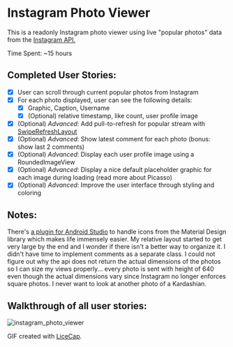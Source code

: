 # Instagram Photo Viewer

This is a readonly Instagram photo viewer using live "popular photos" data from the [Instagram API.](https://instagram.com/developer/endpoints/media/#get_media_popular)

Time Spent: ~15 hours

## Completed User Stories:

* [x] User can scroll through current popular photos from Instagram
* [x] For each photo displayed, user can see the following details:
  * [x] Graphic, Caption, Username
  * [x] (Optional) relative timestamp, like count, user profile image
* [x] (Optional) *Advanced*: Add pull-to-refresh for popular stream with [SwipeRefreshLayout](http://guides.codepath.com/android/Implementing-Pull-to-Refresh-Guide)
* [x] (Optional) *Advanced*: Show latest comment for each photo (bonus: show last 2 comments)
* [x] (Optional) *Advanced*: Display each user profile image using a RoundedImageView
* [x] (Optional) *Advanced*: Display a nice default placeholder graphic for each image during loading (read more about Picasso)
* [x] (Optional) *Advanced*: Improve the user interface through styling and coloring

## Notes:

There's [a plugin for Android Studio](https://github.com/konifar/android-material-design-icon-generator-plugin) to handle icons from the Material Design library which makes life immensely easier. My relative layout started to get very large by the end and I wonder if there isn't a better way to organize it. I didn't have time to implement comments as a separate class. I could not figure out why the api does not return the actual dimensions of the photos so I can size my views properly... every photo is sent with height of 640 even though the actual dimensions vary since Instagram no longer enforces square photos. I never want to look at another photo of a Kardashian.

## Walkthrough of all user stories:

![instagram_photo_viewer](https://cloud.githubusercontent.com/assets/161639/10750280/dbcf0ba6-7c30-11e5-8b70-03da7cd7f833.gif)

GIF created with [LiceCap](http://www.cockos.com/licecap/).

